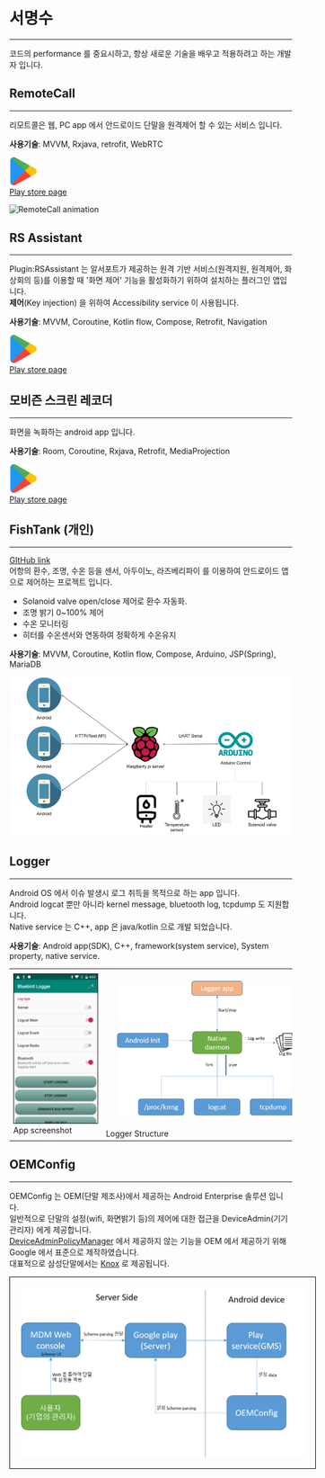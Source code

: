 # 서명수
***
코드의 performance 를 중요시하고, 항상 새로운 기술을 배우고 적용하려고 하는 개발자 입니다.

## RemoteCall
***

리모트콜은 웹, PC app 에서 안드로이드 단말을 원격제어 할 수 있는 서비스 입니다.

**사용기술**: MVVM, Rxjava, retrofit, WebRTC

<a href="https://play.google.com/store/apps/details?id=com.rsupport.remotecall.rtc.host">
<img src="file/google-play.png" style="width:10%; height:10%;">
<br>
<span>Play store page</span>
</a>

![RemoteCall animation](file/remoteCall-animation.gif)


## RS Assistant
***

Plugin:RSAssistant 는 알서포트가 제공하는 원격 기반 서비스(원격지원, 원격제어, 화상회의 등)를 이용할 때 '화면 제어' 기능을 활성화하기 위하여 설치하는 플러그인 앱입니다.  
**제어**(Key injection) 을 위하여 Accessibility service 이 사용됩니다.

**사용기술**: MVVM, Coroutine, Kotlin flow, Compose, Retrofit, Navigation

<a href="https://play.google.com/store/apps/details?id=com.rsupport.android.plugin.assistant">
<img src="file/google-play.png" style="width:10%; height:10%;">
<br>
<span>Play store page</span>
</a>


## 모비즌 스크린 레코더
***
화면을 녹화하는 android app 입니다.

**사용기술**: Room, Coroutine, Rxjava, Retrofit, MediaProjection

<a href="https://play.google.com/store/apps/details?id=com.rsupport.mvagent">
<img src="file/google-play.png" style="width:10%; height:10%;">
<br>
<span>Play store page</span>
</a>


## FishTank (개인)
***
[GItHub link](https://github.com/msseo91/FishTank)  
어항의 환수, 조명, 수온 등을 센서, 아두이노, 라즈베리파이 를 이용하여 안드로이드 앱으로 제어하는 프로젝트 입니다.
- Solanoid valve open/close 제어로 환수 자동화.  
- 조명 밝기 0~100% 제어  
- 수온 모니터링
- 히터를 수온센서와 연동하여 정확하게 수온유지

**사용기술**: MVVM, Coroutine, Kotlin flow, Compose, Arduino, JSP(Spring), MariaDB

![FishTank structure](file/fishtank-structure.png)


## Logger
*** 
Android OS 에서 이슈 발생시 로그 취득을 목적으로 하는 app 입니다.  
Android logcat 뿐만 아니라 kernel message, bluetooth log, tcpdump 도 지원합니다.  
Native service 는 C++, app 은 java/kotlin 으로 개발 되었습니다.

**사용기술**: Android app(SDK), C++, framework(system service), System property, native service.  

<table>
    <tr>
        <td>
            <div style="">
                <img src="file/logger.png">
                <br>
                <span>App screenshot</span>
            </div>
        </td>
        <td>
            <div style="">
                <img src="file/logger-scheme.png" style="padding: 20px;">
                <br>
                <span>Logger Structure</span>
            </div>
        </td>
    </tr>
</table>


## OEMConfig
***
OEMConfig 는 OEM(단말 제조사)에서 제공하는 Android Enterprise 솔루션 입니다.  
일반적으로 단말의 설정(wifi, 화면밝기 등)의 제어에 대한 접근을 DeviceAdmin(기기 관리자) 에게 제공합니다.  
[DeviceAdminPolicyManager](https://developer.android.com/reference/android/app/admin/DevicePolicyManager)
에서 제공하지 않는 기능을 OEM 에서 제공하기 위해 Google 에서 표준으로 제작하였습니다.  
대표적으로 삼성단말에서는 [Knox](https://www.samsungknox.com/en/solutions/it-solutions/knox-platform-for-enterprise) 로 제공됩니다.

<img src="file/oemconfig.png" style="border: 1px solid black; padding: 20px;">


